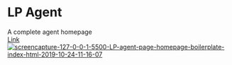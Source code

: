 # LP Agent
 A complete agent homepage
<br>
<a href="https://shorturl.at/jMVW1" target="_blank">Link</a>
<br>
<a href="https://ibb.co/WgYHGbr"><img src="https://i.ibb.co/BqSfcXh/screencapture-127-0-0-1-5500-LP-agent-page-homepage-boilerplate-index-html-2019-10-24-11-16-07.png" alt="screencapture-127-0-0-1-5500-LP-agent-page-homepage-boilerplate-index-html-2019-10-24-11-16-07" border="0"></a>
